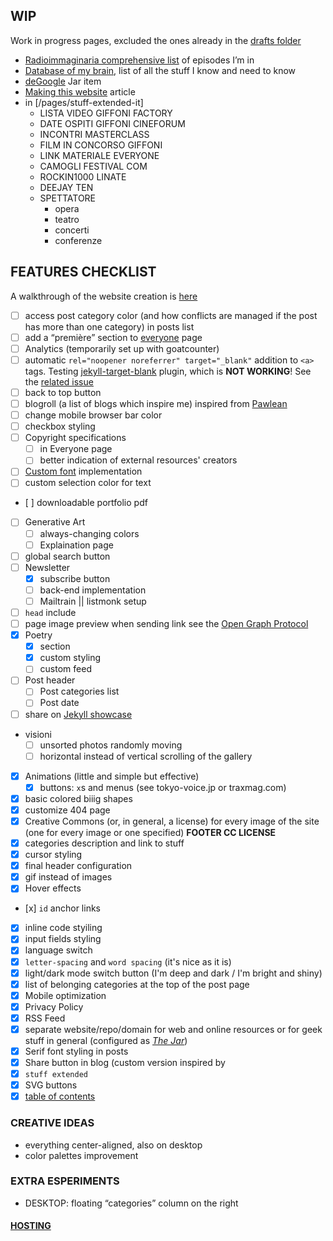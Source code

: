 ## WIP

Work in progress pages, excluded the ones already in the [drafts folder](/_drafts)

- [Radioimmaginaria comprehensive list](/pages/radioimmaginaria-database.md) of episodes I’m in
- [Database of my brain](/_jar/2020-06-04-brain-database.md), list of all the stuff I know and need to know
- [deGoogle](/_jar/2020-06-03-deGoogle.md) Jar item
- [Making this website](/_posts/2020-04-18-Making-this-website.md) article
- in [/pages/stuff-extended-it]
	- LISTA VIDEO GIFFONI FACTORY
	- DATE OSPITI GIFFONI CINEFORUM
	- INCONTRI MASTERCLASS
	- FILM IN CONCORSO GIFFONI
	- LINK MATERIALE EVERYONE
	- CAMOGLI FESTIVAL COM
	- ROCKIN1000 LINATE
	- DEEJAY TEN
	- SPETTATORE
		- opera
		- teatro
		- concerti
		- conferenze

## FEATURES CHECKLIST

A walkthrough of the website creation is [here](https://tommiboom.tk/themakingof)

- [ ] access post category color (and how conflicts are managed if the post has more than one category) in posts list
- [ ] add a “première” section to [everyone](/everyone) page
- [ ] Analytics (temporarily set up with goatcounter)
- [ ] automatic `rel="noopener noreferrer" target="_blank"` addition to `<a>` tags. Testing [jekyll-target-blank](https://github.com/keithmifsud/jekyll-target-blank) plugin, which is **NOT WORKING**! See the [related issue]()
- [ ] back to top button
- [ ] blogroll (a list of blogs which inspire me) inspired from [Pawlean](https://pawlean.com/blogroll)
- [ ] change mobile browser bar color
- [ ] checkbox styling
- [ ] Copyright specifications
	- [ ] in Everyone page
	- [ ] better indication of external resources' creators
- [ ] [Custom font](https://xplosionmind.tk/Typography#Custom-font) implementation
- [ ] custom selection color for text
- [ ] downloadable portfolio pdf
- [ ] Generative Art
	- [ ] always-changing colors
	- [ ] Explaination page
- [ ] global search button
- [ ] Newsletter
	- [x] subscribe button
	- [ ] back-end implementation
	- [ ] Mailtrain || listmonk setup
- [ ] `head` include
- [ ] page image preview when sending link see the [Open Graph Protocol](https://ogp.me/)
- [x] Poetry
	- [x] section
	- [x] custom styling
	- [ ] custom feed
- [ ] Post header
	- [ ] Post categories list
	- [ ] Post date
- [ ] share on [Jekyll showcase](https://github.com/planetjekyll/showcase)
- visioni
    - [ ] unsorted photos randomly moving
    - [ ] horizontal instead of vertical scrolling of the gallery

- [x] Animations (little and simple but effective)
	- [x] buttons: `x`s and menus (see tokyo-voice.jp or traxmag.com)
- [x] basic colored biiig shapes
- [x] customize 404 page
- [x] Creative Commons (or, in general, a license) for every image of the site (one for every image or one specified) **FOOTER CC LICENSE**
- [x] categories description and link to stuff
- [x] cursor styling
- [x] final header configuration
- [x] gif instead of images 
- [x] Hover effects
- [x] `id` anchor links
- [x] inline code styiling
- [x] input fields styling
- [x] language switch
- [x] `letter-spacing` and `word spacing` (it's nice as it is)
- [x] light/dark mode switch button (I'm deep and dark / I'm bright and shiny)
- [x] list of belonging categories at the top of the post page
- [x] Mobile optimization
- [x] Privacy Policy
- [x] RSS Feed
- [x] separate website/repo/domain for web and online resources or for geek stuff in general (configured as _[The Jar](xplosionmind.tk/jar)_)
- [x] Serif font styling in posts
- [x] Share button in blog (custom version inspired by 
- [x] `stuff extended`
- [x] SVG buttons
- [x] [table of contents](https://github.com/allejo/jekyll-toc)

### CREATIVE IDEAS

- everything center-aligned, also on desktop
- color palettes improvement

### EXTRA ESPERIMENTS

- DESKTOP: floating “categories” column on the right

#### [HOSTING](https://forum.privacytools.io/t/privacy-friendly-source-code-hosting-recommendations/3316)
